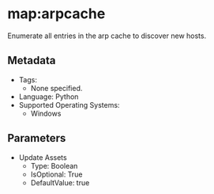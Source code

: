 <!-- region Generated -->
# map:arpcache

Enumerate all entries in the arp cache to discover new hosts.

## Metadata

- Tags:
  - None specified.
- Language: Python
- Supported Operating Systems:
  - Windows

## Parameters

- Update Assets
  - Type: Boolean
  - IsOptional: True
  - DefaultValue: true
<!-- endregion -->
